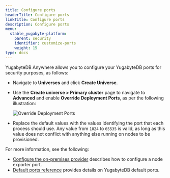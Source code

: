 ```yaml
---
title: Configure ports
headerTitle: Configure ports
linkTitle: Configure ports
description: Configure ports
menu:
  stable_yugabyte-platform:
    parent: security
    identifier: customize-ports
    weight: 15
type: docs
---
```


YugabyteDB Anywhere allows you to configure your YugabyteDB ports for security purposes, as follows:

- Navigate to **Universes** and click **Create Universe**.

- Use the **Create universe > Primary cluster** page to navigate to **Advanced** and enable **Override Deployment Ports**, as per the following illustration:<br>

  ![Override Deployment Ports](/images/yp/security/override-deployment-ports.png)<br>

- Replace the default values with the values identifying the port that each process should use. Any value from `1024` to `65535` is valid, as long as this value does not conflict with anything else running on nodes to be provisioned.

For more information, see the following:

- [Configure the on-premises provider](../../configure-yugabyte-platform/set-up-cloud-provider/on-premises/#configure-the-on-premises-provider) describes how to configure a node exporter port.
- [Default ports reference](../../../reference/configuration/default-ports) provides details on YugabyteDB default ports.
